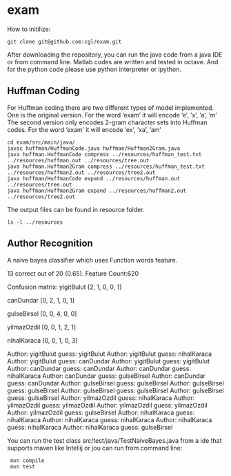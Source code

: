 # exam

How to initilize:

    git clone git@github.com:cgl/exam.git
    
After downloading the repository, you can run the java code from a java IDE or from command line. 
Matlab codes are written and tested in octave. And for the python code please use python interpreter or ipython.

## Huffman Coding

For Huffman coding there are two different types of model implemented. One is the original version. 
For the word ‘exam’ it will encode ’e’, ’x’, ’a’, ’m’
The second version only encodes 2-gram character sets into Huffman codes. 
For the word ‘exam’ it will encode ’ex’, ’xa’, ’am’

    cd exam/src/main/java/
    javac huffman/HuffmanCode.java huffman/Huffman2Gram.java
    java huffman.HuffmanCode compress ../resources/huffman_test.txt ../resources/huffman.out ../resources/tree.out
    java huffman.Huffman2Gram compress ../resources/huffman_test.txt ../resources/huffman2.out ../resources/tree2.out
    java huffman/HuffmanCode expand ../resources/huffman.out ../resources/tree.out
    java huffman/Huffman2Gram expand ../resources/huffman2.out ../resources/tree2.out

The output files can be found in resource folder.
    
    ls -l ../resources
    
## Author Recognition

A naive bayes classifier which uses Function words feature.

13 correct out of 20 (0.65). Feature Count:620

Confusion matrix:
yigitBulut	[2, 1, 0, 0, 1]

canDundar	[0, 2, 1, 0, 1]

gulseBirsel	[0, 0, 4, 0, 0]

yilmazOzdil	[0, 0, 1, 2, 1]

nihalKaraca	[0, 0, 1, 0, 3]

Author: yigitBulut guess: yigitBulut
Author: yigitBulut guess: nihalKaraca
Author: yigitBulut guess: canDundar
Author: yigitBulut guess: yigitBulut
Author: canDundar guess: canDundar
Author: canDundar guess: nihalKaraca
Author: canDundar guess: gulseBirsel
Author: canDundar guess: canDundar
Author: gulseBirsel guess: gulseBirsel
Author: gulseBirsel guess: gulseBirsel
Author: gulseBirsel guess: gulseBirsel
Author: gulseBirsel guess: gulseBirsel
Author: yilmazOzdil guess: nihalKaraca
Author: yilmazOzdil guess: yilmazOzdil
Author: yilmazOzdil guess: yilmazOzdil
Author: yilmazOzdil guess: gulseBirsel
Author: nihalKaraca guess: nihalKaraca
Author: nihalKaraca guess: nihalKaraca
Author: nihalKaraca guess: nihalKaraca
Author: nihalKaraca guess: gulseBirsel

You can run the test class src/test/java/TestNaiveBayes.java from a ide that supports maven like Intellij or jou can run from command line:

     mvn compile
     mvn test


